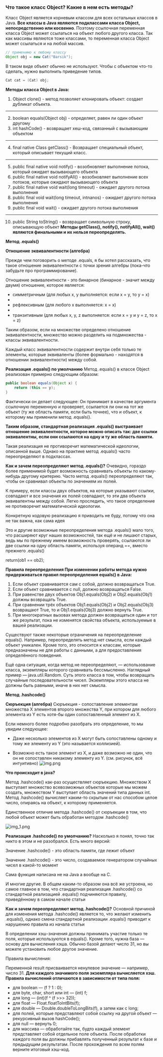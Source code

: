 ### Что такое класс Object? Какие в нем есть методы?

Класс Object является корневым классом для всех остальных классов в Java. **Все классы в Java являются подклассами
класса Object, непосредственно или косвенно**. Поэтому ссылочная переменная класса Object может ссылаться на объект
любого
другого класса. Так как массивы являются тоже классами, то переменная класса Object может ссылаться и на любой массив.

```java
// применимо к любому классу
Object obj = new Cat("Barsik");
```

В таком виде объект обычно не используют. Чтобы с объектом что-то сделать, нужно выполнить приведение типов.

```java
Cat cat = (Cat) obj;
```

**Методы класса Object в Java:**

1. Object clone() - метод позволяет клонировать объект: создает дубликат объекта.

------

2. boolean equals(Object obj) - определяет, равен ли один объект другому
3. int hashCode() - возвращает хеш-код, связанный с вызывающим объектом

------

4. final native Class getClass() - Возвращает специальный объект, который описывает текущий класс.

---

5. public final native void notify() - возобновляет выполнение потока, который ожидает вызывающего объекта
6. public final native void notifyAll() - возобновляет выполнение всех потоков, которые ожидают вызывающего объекта
7. public final native void wait(long timeout)  - ожидает другого потока выполнения
8. public final void wait(long timeout, intnanos) - ожидает другого потока выполнения
9. public final void wait() - ожидает другого потока выполнения

----

10. public String toString() - возвращает символьную строку, описывающую объект
    **Методы getClass(), notify(), notifyAll(), wait() являются финальными и их нельзя переопределять.**

**Метод .equals()**

**Отношение эквивалентности (алгебра)**

Прежде чем поговорить о методе .equals, я бы хотел рассказать, что такое отношение эквивалентности с точки зрения
алгебры (пока-что забудьте про программирование).

Отношение эквивалентности - это бинарное (бинарное - значит между двумя) отношение, которое является:

* симметричным (для любых x, y выполняется: если x = y, то y = x)
*
* рефлексивным (для любого x выполняется: x = x)
*
* транзитивным (для любых x, y, z выполняется: если x = y и y = z, то x = z)

Таким образом, если на множестве определено отношение эквивалентности, множество можно разделить на подмножества -
классы эквивалентности.

Каждый класс эквивалентности содержит внутри себя только те элементы, которые эквиваленты (более формально - находятся в
отношении эквивалентности) между собой.

**Реализация .equals() по умолчанию**
Метод .equals() в классе Object реализован примерно следующим образом:

```java
public boolean equals(Object x) {
    return (this == y);
}
```

Фактически он делает следующее: Он принимает в качестве аргумента ссылочную переменную и проверяет, ссылается ли они на
тот же объект (ту же область памяти, если быть точнее), что и объект, к которому мы применили метод .equals().

**Таким образом, стандартная реализация .equals() выстраивает отношение эквивалентности, которое можно описать так: две
ссылки эквивалентны, если они ссылаются на одну и ту же область памяти.**

Такая реализация не противоречит математической идеологии, описанной выше. Однако на практике метод .equals() часто
переопределяют в подклассах.

**Как и зачем переопределяют метод .equals()?**
Очевидно, гораздо более применимой будет возможность сравнивать объекты по какому-нибудь другому критерию. Часто метод
.equals() переопределяют так, чтобы он сравнивал объекты по значениям их полей.

К примеру, если классы двух объектов, на которые указывают ссылки, совпадают и все значения их полей совпадают, то эти
два объекта эквивалентны между собой. Легко проследить, что такое определение не противоречит математической идеологии.

Конкретную кодовую реализацию я приводить не буду, потому что она не так важна, как сама идея

Это и другие возможные переопределения метода .equals() мало того, что расширяют круг наших возможностей, так ещё и не
лишают старых, ведь мы по прежнему имеем возможность проверять, ссылаются ли две ссылки на одну область памяти,
используя операнд ==, вместо прежнего .equals()

return(ob1 == ob2);

**Правила переопределения
При изменении работы метода нужно придерживаться правил переопределения equals() в Java:**

1. Если объект сравнивается сам с собой, должно возвращаться True.
2. Если объект сравнивается с null, должно возвращаться False.
3. При равенстве двух объектов Obj1.equals(Obj2) и Obj2.equals(Obj1) должны возвращать True.
4. При сравнении трёх объектов Obj1.equals(Obj2) и Obj2.equals(Obj3) возвращают True, то и Obj1.equals(Obj3) должно
   вернуть
   True.
5. При многократных вызовах метода должен возвращаться один и тот же результат, пока не изменятся свойства объекта,
   используемые в вашей реализации.

Существуют также некоторые ограничения на переопределение equals(). Например, переопределять метод нет смысла, если
каждый объект уникален. Кроме того, это относится к классам, которые предназначены не для работы с данными, а для
предоставления определённого поведения.

Ещё одна ситуация, когда метод не переопределяют, — использование класса, экземпляры которого сравнивать бессмысленно.
Наглядный пример — java.util.Random. Суть этого класса в том, чтобы возвращать случайные последовательности чисел.
Экземпляры этого класса не должны быть равными, иначе в них нет смысла.

**Метод .hashcode()**

**Сюръекция (алгебра)**
Сюръекция - сопоставление элементам множества X элементов второго множества Y, при котором для любого элемента из Y есть
хотя-бы один сопоставленный элемент из X.

Если немного более подробно разобрать это определение, то мы увидим следующее:

* Даже несколько элементов из X могут быть сопоставлены одному и тому же элементу из Y (это называется коллизией).

* Возможно есть такое элемент из X, и даже возможно не один, что он не сопоставлен никакому элементу из Y. (см. рисунок,
  всё интуитивно)
  ![img.png](img.png)

**Что происходит в java?**

Метод .hashcode() как-раз осуществляет сюръекцию. Множеством X выступает множество всевозможных объектов которые мы
можем создать, множеством Y выступает область значений типа данных int. Метод .hashcode() вычисляет каким-то скрытым от
нас способом целое число, опираясь на объект, к которому применяется.

Единственное отличие метода .hashcode() от сюръекции в том, что любой объект может быть обработан методом .hashcode()

![img_1.png](img_1.png)

**Реализация .hashcode() по умолчанию?**
Насколько я понял, точно так никто в этом и не разобрался. Есть много версий:

Значение .hashcode() - это область памяти, где лежит объект

Значение .hashcode() - это число, создаваемое генератором случайных чисел в какой-то момент

Сама функция написана не на Java а вообще на C.

И многие другие. В общем каким-то образом она всё же устроена, но самое главное в том, что стандартная реализация
.hashcode() со стандартной реализацией .equals() подчиняются правилу, приведённому в самом начале статьи

**Как и зачем переопределяют метод .hashcode()?**
Основной причиной для изменения метода .hashcode() является то, что желают изменить .equals(), однако смена стандартной
реализации .equals() приводит к нарушению правила из начала статьи

В определении хэш-значения должны принимать участие только те поля, которые используются в equals(). Кроме того, нужна
база — основу для вычисления хэша. Обычно базой делают число 31, но вы можете установить любое другое значение.

Правила вычисления:

Переменной result присваивается ненулевое значение — например, число 31.
**Для каждого значимого поля экземпляра вычисляется хэш. Правила вычислений отличаются в зависимости от типа поля:**
* для boolean — (f ? 1 : 0);
* для byte, char, short или int — (int) f;
* для long — (int)(f ^ (f >>> 32));
* для float — Float.floatToIntBits(f);
* для double — Double.doubleToLongBits(f), а затем как с long;
* для полей, которые представляют собой ссылку на другой объект — рекурсивный вызов hashCode();
* для null — вернуть 0;
* для массива — обработайте так, будто каждый элемент представляет собой отдельное поле объекта.
После обработки каждого поля вы должны прибавлять полученный результат к базе и предыдущим результатам. После
прохождения по всем полям верните итоговый хэш-код.